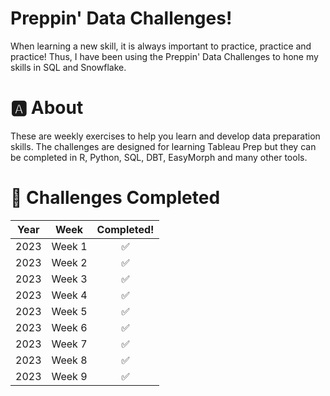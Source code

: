 # Preppin' Data Challenges!
When learning a new skill, it is always important to practice, practice and practice! Thus, I have been using the Preppin' Data Challenges to hone my skills in SQL and Snowflake. 
# 🅰️ About
These are weekly exercises to help you learn and develop data preparation skills. The challenges are designed for learning Tableau Prep but they can be completed in R, Python, SQL, DBT, EasyMorph and many other tools.
# 💪 Challenges Completed

| Year | Week | Completed! |
| :-: | :-: | :-: |
| 2023 | Week 1 | ✅ |
| 2023 | Week 2 | ✅ |
| 2023 | Week 3 | ✅ |
| 2023 | Week 4 | ✅ |
| 2023 | Week 5 | ✅ |
| 2023 | Week 6 | ✅ |
| 2023 | Week 7 | ✅ |
| 2023 | Week 8 | ✅ |
| 2023 | Week 9 | ✅ |
